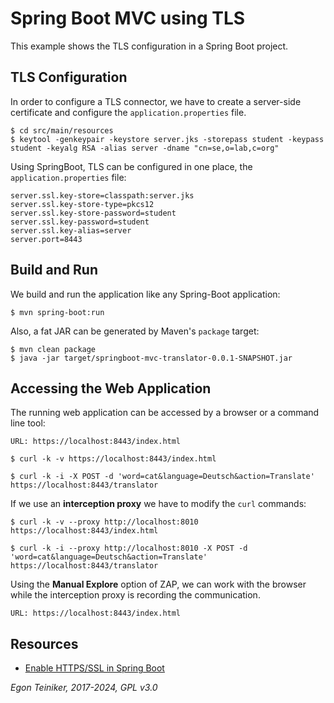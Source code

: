 # Spring Boot MVC using TLS 

This example shows the TLS configuration in a Spring Boot project.

## TLS Configuration 

In order to configure a TLS connector, we have to create a server-side certificate 
and configure the `application.properties` file.

```
$ cd src/main/resources
$ keytool -genkeypair -keystore server.jks -storepass student -keypass student -keyalg RSA -alias server -dname "cn=se,o=lab,c=org"
```

Using SpringBoot, TLS can be configured in one place, the `application.properties` file:

```
server.ssl.key-store=classpath:server.jks
server.ssl.key-store-type=pkcs12
server.ssl.key-store-password=student
server.ssl.key-password=student
server.ssl.key-alias=server
server.port=8443
```


## Build and Run

We build and run the application like any Spring-Boot application:
```
$ mvn spring-boot:run 
```
Also, a fat JAR can be generated by Maven's `package` target:
```
$ mvn clean package
$ java -jar target/springboot-mvc-translator-0.0.1-SNAPSHOT.jar
```

## Accessing the Web Application

The running web application can be accessed by a browser or a command line tool:
```
URL: https://localhost:8443/index.html

$ curl -k -v https://localhost:8443/index.html

$ curl -k -i -X POST -d 'word=cat&language=Deutsch&action=Translate' https://localhost:8443/translator
```

If we use an **interception proxy** we have to modify the `curl` commands:
```
$ curl -k -v --proxy http://localhost:8010 https://localhost:8443/index.html

$ curl -k -i --proxy http://localhost:8010 -X POST -d 'word=cat&language=Deutsch&action=Translate' https://localhost:8443/translator
```
Using the **Manual Explore** option of ZAP, we can work with the browser while 
the interception proxy is recording the communication.

```
URL: https://localhost:8443/index.html
```


## Resources
* [Enable HTTPS/SSL in Spring Boot](https://youtu.be/HLSmjZ5vN0w)

*Egon Teiniker, 2017-2024, GPL v3.0*